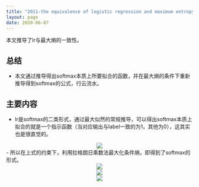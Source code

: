 ```yaml
---
title: "2011-the equivalence of logistic regression and maximum entropymodels "
layout: page
date: 2020-06-07
---
```


本文推导了lr与最大熵的一致性。


## 总结

- 本文通过推导得出softmax本质上所要拟合的函数，并在最大熵的条件下重新推导得到softmax的公式，行云流水。

## 主要内容

- lr是softmax的二类形式，通过最大似然的常规推导，可以得出softmax本质上拟合的就是一个指示函数（当对应输出与label一致的为1，其他为0），这其实也是很直觉的。
<div style="text-align: center"><img src="/wiki/attach/images/lr-01.png" style="max-width:500px"></div>
- 所以在上式的约束下，利用拉格朗日乘数法最大化条件熵，即得到了softmax的形式。
<div style="text-align: center"><img src="/wiki/attach/images/lr-02.png" style="max-width:500px"></div>
<div style="text-align: center"><img src="/wiki/attach/images/lr-03.png" style="max-width:500px"></div>
<div style="text-align: center"><img src="/wiki/attach/images/lr-04.png" style="max-width:500px"></div>

